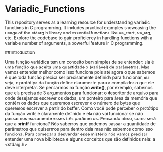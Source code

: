 # Variadic_Functions

This repository serves as a learning resource for understanding variadic functions in C programming. It includes practical examples showcasing the usage of the stdarg.h library and essential functions like va_start, va_arg, etc. Explore the codebase to gain proficiency in handling functions with a variable number of arguments, a powerful feature in C programming.

##Introduction

Uma função variádica tem um conceito bem simples de se entender: ela é uma função que aceita uma quantidade x (variável) de parâmetros. Mas vamos entender melhor como isso funciona pois até agora o que sabemos é que toda função precisa ser precisamente definida para funcionar, ou seja, o protótipo da função define claramente para o compilador o que ele deve interpretar. Se pensarmos na função <strong>write()</strong>, por exemplo, sabemos que ela precisa de 3 argumentos para funcionar: o descritor de arquivo para onde desejamos escrever os dados, um ponteiro para área da memória que contém os dados que queremos escrever e o número de bytes que queremos escrever a partir do buffer. Como você pode perceber o protótipo da função write é claramente definido e ela não vai funcionar se não passarmos exatamente esses três parâmetros.
Pensando nisso, como será que a <strong>printf</strong> funciona? Nós sabemos que podemos passar a quantidade de parâmetros que quisermos para dentro dela mas não sabemos como isso funciona. Para começar a desvendar esse mistério nós vamos precisar entender uma nova biblioteca e alguns conceitos que são definidos nela: a <stdarg.h>


